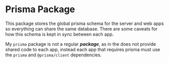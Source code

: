 # Prisma Package

This package stores the global prisma schema for the server and web apps so everything can share the same database. There are some caveats for how this schema is kept in sync between each app.

My `prisma` package is not a regular **_package_**, as in the does not provide shared code to each app, instead each app that requires prisma must use the `prisma` and `@prisma/client` dependencies.
